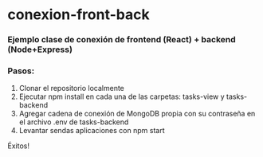 # conexion-front-back
### Ejemplo clase de conexión de frontend (React) + backend (Node+Express)

### Pasos:
1. Clonar el repositorio localmente
2. Ejecutar npm install en cada una de las carpetas: tasks-view y tasks-backend
3. Agregar cadena de conexión de MongoDB propia con su contraseña en el archivo .env de tasks-backend
4. Levantar sendas aplicaciones con npm start

Éxitos!
